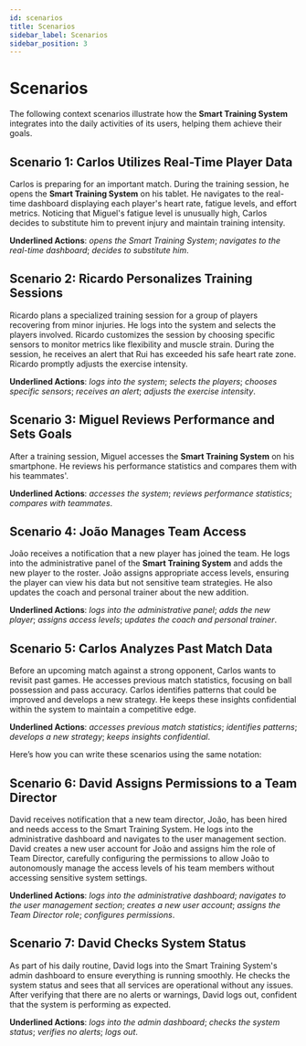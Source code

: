 ```yaml
---
id: scenarios
title: Scenarios
sidebar_label: Scenarios
sidebar_position: 3
---
```


# Scenarios

The following context scenarios illustrate how the **Smart Training System** integrates into the daily activities of its users, helping them achieve their goals.

## Scenario 1: Carlos Utilizes Real-Time Player Data

Carlos is preparing for an important match. During the training session, he opens the **Smart Training System** on his tablet. He navigates to the real-time dashboard displaying each player's heart rate, fatigue levels, and effort metrics. Noticing that Miguel's fatigue level is unusually high, Carlos decides to substitute him to prevent injury and maintain training intensity.

**Underlined Actions**: _opens the Smart Training System_; _navigates to the real-time dashboard_; _decides to substitute him_.

## Scenario 2: Ricardo Personalizes Training Sessions

Ricardo plans a specialized training session for a group of players recovering from minor injuries. He logs into the system and selects the players involved. Ricardo customizes the session by choosing specific sensors to monitor metrics like flexibility and muscle strain. During the session, he receives an alert that Rui has exceeded his safe heart rate zone. Ricardo promptly adjusts the exercise intensity.

**Underlined Actions**: _logs into the system_; _selects the players_; _chooses specific sensors_; _receives an alert_; _adjusts the exercise intensity_.

## Scenario 3: Miguel Reviews Performance and Sets Goals

After a training session, Miguel accesses the **Smart Training System** on his smartphone. He reviews his performance statistics and compares them with his teammates'.

**Underlined Actions**: _accesses the system_; _reviews performance statistics_; _compares with teammates_.

## Scenario 4: João Manages Team Access

João receives a notification that a new player has joined the team. He logs into the administrative panel of the **Smart Training System** and adds the new player to the roster. João assigns appropriate access levels, ensuring the player can view his data but not sensitive team strategies. He also updates the coach and personal trainer about the new addition.

**Underlined Actions**: _logs into the administrative panel_; _adds the new player_; _assigns access levels_; _updates the coach and personal trainer_.

## Scenario 5: Carlos Analyzes Past Match Data

Before an upcoming match against a strong opponent, Carlos wants to revisit past games. He accesses previous match statistics, focusing on ball possession and pass accuracy. Carlos identifies patterns that could be improved and develops a new strategy. He keeps these insights confidential within the system to maintain a competitive edge.

**Underlined Actions**: _accesses previous match statistics_; _identifies patterns_; _develops a new strategy_; _keeps insights confidential_.

Here’s how you can write these scenarios using the same notation:

## Scenario 6: David Assigns Permissions to a Team Director

David receives notification that a new team director, João, has been hired and needs access to the Smart Training System. He logs into the administrative dashboard and navigates to the user management section. David creates a new user account for João and assigns him the role of Team Director, carefully configuring the permissions to allow João to autonomously manage the access levels of his team members without accessing sensitive system settings.

**Underlined Actions**: _logs into the administrative dashboard_; _navigates to the user management section_; _creates a new user account_; _assigns the Team Director role_; _configures permissions_.


## Scenario 7: David Checks System Status

As part of his daily routine, David logs into the Smart Training System's admin dashboard to ensure everything is running smoothly. He checks the system status and sees that all services are operational without any issues. After verifying that there are no alerts or warnings, David logs out, confident that the system is performing as expected.

**Underlined Actions**: _logs into the admin dashboard_; _checks the system status_; _verifies no alerts_; _logs out_.



